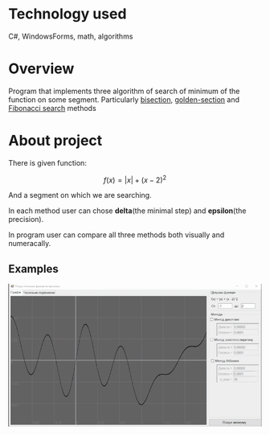 # Technology used
C#, WindowsForms, math, algorithms

# Overview
Program that implements three algorithm of search of minimum of the function on some segment. Particularly [bisection](https://en.wikipedia.org/wiki/Bisection_method), [golden-section](https://en.wikipedia.org/wiki/Golden-section_search) and [Fibonacci search](https://en.wikipedia.org/wiki/Fibonacci_search_technique) methods

# About project
There is given function:

$$f(x)=|x|+(x-2)^2$$

And a segment on which we are searching.

In each method user can chose **delta**(the minimal step) and **epsilon**(the precision).

In program user can compare all three methods both visually and numeracally.

## Examples

![Example of program doing it's job](pictures/example1.gif)